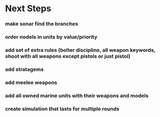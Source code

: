 # Next Steps

### make sonar find the branches
### order nodels in units by value/priority
### add set of extra rules (bolter discipline, all weapon keywords, shoot with all weapons except pistols or just pistol)
### add stratagems
### add meelee weapons
### add all owned marine units with their weapons and models
### create simulation that lasts for multiple rounds
